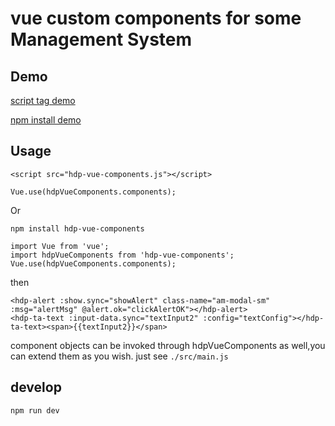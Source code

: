 # vue custom components for some Management System


## Demo

[script tag demo](https://hdpfe.github.io/hdp-vue-components/examples/standalone.html)

[npm install demo](https://hdpfe.github.io/hdp-vue-components/examples/index.html)


## Usage

```
<script src="hdp-vue-components.js"></script>
```

```
Vue.use(hdpVueComponents.components);
```

Or

```
npm install hdp-vue-components
```

```
import Vue from 'vue';
import hdpVueComponents from 'hdp-vue-components';
Vue.use(hdpVueComponents.components);
```

then

```
<hdp-alert :show.sync="showAlert" class-name="am-modal-sm" :msg="alertMsg" @alert.ok="clickAlertOK"></hdp-alert>
<hdp-ta-text :input-data.sync="textInput2" :config="textConfig"></hdp-ta-text><span>{{textInput2}}</span>
```

component objects can be invoked through hdpVueComponents as well,you can extend them as you wish.
just see `./src/main.js`


## develop

```
npm run dev
```